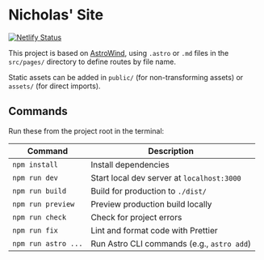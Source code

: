 # Nicholas' Site

[![Netlify Status](https://api.netlify.com/api/v1/badges/10d83a12-0f48-46d9-a25a-e967a785297e/deploy-status)](https://app.netlify.com/sites/nicholasnadeau/deploys)

This project is based on [AstroWind](https://github.com/onwidget/astrowind), using `.astro` or `.md` files in the `src/pages/` directory to define routes by file name.

Static assets can be added in `public/` (for non-transforming assets) or `assets/` (for direct imports).

## Commands

Run these from the project root in the terminal:

| Command               | Description                                  |
|-----------------------|----------------------------------------------|
| `npm install`         | Install dependencies                         |
| `npm run dev`         | Start local dev server at `localhost:3000`   |
| `npm run build`       | Build for production to `./dist/`            |
| `npm run preview`     | Preview production build locally             |
| `npm run check`       | Check for project errors                     |
| `npm run fix`         | Lint and format code with Prettier           |
| `npm run astro ...`   | Run Astro CLI commands (e.g., `astro add`)   |
